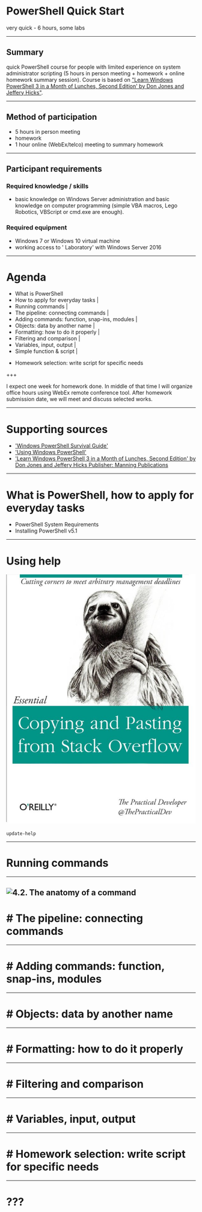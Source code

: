 # PowerShell Quick Start
very quick - 6 hours, some labs 

--- 

## Summary
quick PowerShell course for people with limited experience on system administrator scripting (5 hours in person meeting + homework + online homework summary session). Course is based on ["Learn Windows PowerShell 3 in a Month of Lunches, Second Edition' by Don Jones and Jeffery Hicks"](https://www.safaribooksonline.com/library/view/learn-windows-powershell/9781617291081/).  

---

## Method of participation
- 5 hours in person meeting
- homework 
- 1 hour online (WebEx/telco) meeting to summary homework

---

## Participant requirements

### Required knowledge / skills
- basic knowledge on Windows Server administration and basic knowledge on computer programming (simple VBA macros, Lego Robotics, VBScript or cmd.exe are enough). 

### Required equipment
- Windows 7 or Windows 10 virtual machine  
- working access to ' Laboratory' with Windows Server 2016 

---

# Agenda
- What is PowerShell
- How to apply for everyday tasks | 
- Running commands                             |
- The pipeline: connecting commands            |
- Adding commands: function, snap-ins, modules |
- Objects: data by another name             | 
- Formatting: how to do it properly         |
- Filtering and comparison                  |
- Variables, input, output                  |
- Simple function & script                  |
* Homework selection: write script for specific needs

+++ 

I expect one week for homework done. In middle of that time I will organize office hours using WebEx remote conference tool. After homework submission date, we will meet and discuss selected works. 

---
# Supporting sources
* ['Windows PowerShell Survival Guide'](https://social.technet.microsoft.com/wiki/contents/articles/183.windows-powershell-survival-guide.aspx)
* ['Using Windows PowerShell'](https://docs.microsoft.com/en-us/powershell/scripting/getting-started/fundamental/using-windows-powershell)
* ['Learn Windows PowerShell 3 in a Month of Lunches, Second Edition' by Don Jones and Jeffery Hicks Publisher: Manning Publications](https://www.safaribooksonline.com/library/view/learn-windows-powershell/9781617291081/)
--- 

# What is PowerShell, how to apply for everyday tasks
- PowerShell System Requirements
- Installing PowerShell v5.1
--- 
# Using help
![](_Memes/CopingAndPasting.png)
``` 
update-help 
```
--- 
# Running commands
---
![4.2. The anatomy of a command ](https://www.safaribooksonline.com/library/view/learn-windows-powershell/9781617291081/04fig01.jpg) 
--- 
# # The pipeline: connecting commands
--- 
# # Adding commands: function, snap-ins, modules
--- 
# # Objects: data by another name
--- 
# # Formatting: how to do it properly
--- 
# # Filtering and comparison
--- 
# # Variables, input, output
--- 
# # Homework selection: write script for specific needs
--- 
# ??? 
